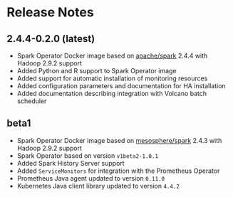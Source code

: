 # Release Notes

## 2.4.4-0.2.0 (latest)
* Spark Operator Docker image based on [apache/spark](https://github.com/apache/spark/) 2.4.4 with Hadoop 2.9.2 support
* Added Python and R support to Spark Operator image
* Added support for automatic installation of monitoring resources
* Added configuration parameters and documentation for HA installation
* Added documentation describing integration with Volcano batch scheduler

## beta1
* Spark Operator Docker image based on [mesosphere/spark](https://github.com/mesosphere/spark/) 2.4.3 with Hadoop 2.9.2 support
* Spark Operator based on version `v1beta2-1.0.1`
* Added Spark History Server support
* Added `ServiceMonitors` for integration with the Prometheus Operator
* Prometheus Java agent updated to version `0.11.0`
* Kubernetes Java client library updated to version `4.4.2`
